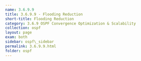 ```yaml
---
name: 3.6.9.9
title: 3.6.9.9 - Flooding Reduction
short-title: Flooding Reduction
category: 3.6.9 OSPF Convergence Optimization & Scalability
collection: ospf
layout: page
exam: both
sidebar: ospf\_sidebar
permalink: 3.6.9.9.html
folder: ospf
---
```


